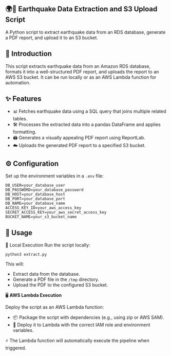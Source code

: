 ## 🌍📄 Earthquake Data Extraction and S3 Upload Script


A Python script to extract earthquake data from an RDS database, generate a PDF report, and upload it to an S3 bucket.


## 📖 Introduction
This script extracts earthquake data from an Amazon RDS database, formats it into a well-structured PDF report, and uploads the report to an AWS S3 bucket. It can be run locally or as an AWS Lambda function for automation.


## ✨ Features
- 📊 Fetches earthquake data using a SQL query that joins multiple related tables.
- 🛠️ Processes the extracted data into a pandas DataFrame and applies formatting.
- 🖨️ Generates a visually appealing PDF report using ReportLab.
- ☁️ Uploads the generated PDF report to a specified S3 bucket.


## ⚙️ Configuration


Set up the environment variables in a `.env` file:


```
DB_USER=your_database_user
DB_PASSWORD=your_database_password
DB_HOST=your_database_host
DB_PORT=your_database_port
DB_NAME=your_database_name
ACCESS_KEY_ID=your_aws_access_key
SECRET_ACCESS_KEY=your_aws_secret_access_key
BUCKET_NAME=your_s3_bucket_name
```


## 🚀 Usage
🔧 Local Execution
Run the script locally:


```python3 extract.py```


This will:


- Extract data from the database.
- Generate a PDF file in the `/tmp` directory.
- Upload the PDF to the configured S3 bucket.


🖥️ **AWS Lambda Execution**


Deploy the script as an AWS Lambda function:


- 📦 Package the script with dependencies (e.g., using zip or AWS SAM).
- 🚀 Deploy it to Lambda with the correct IAM role and environment variables.


⚡ The Lambda function will automatically execute the pipeline when triggered.

